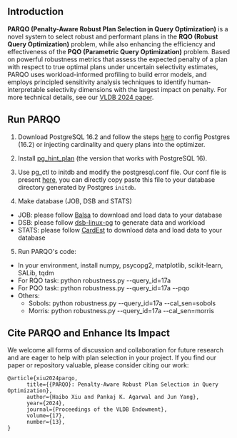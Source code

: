 ## Introduction
<strong>PARQO (Penalty-Aware Robust Plan Selection in Query Optimization)</strong> is a novel system to select robust and performant plans in the <strong>RQO (Robust Query Optimization)</strong> problem, while also enhancing the efficiency and effectiveness of the <strong>PQO (Parametric Query Optimization)</strong> problem. Based on powerful robustness metrics that assess the expected penalty of a plan with respect to true optimal plans under uncertain selectivity estimates, PARQO uses workload-informed profiling to build error models, and employs principled sensitivity analysis techniques to identify human-interpretable selectivity dimensions with the largest impact on penalty. For more technical details, see our [VLDB 2024 paper](https://arxiv.org/abs/2406.01526).

## Run PARQO
1. Download PostgreSQL 16.2 and follow the steps [here](https://github.com/Hap-Hugh/PG16) to config Postgres (16.2)  or injecting cardinality and query plans into the optimizer. 
2. Install [pg_hint_plan](https://github.com/ossc-db/pg_hint_plan/releases) (the version that works with PostgreSQL 16).
3. Use pg_ctl to initdb and modify the postgresql.conf file. Our conf file is present [here](https://github.com/Hap-Hugh/PG16), you can directly copy paste this file to your database directory generated by Postgres <code>initdb</code>.

4. Make database (JOB, DSB and STATS)
- JOB: please follow [Balsa](<https://github.com/balsa-project/balsa>) to download and load data to your database
- DSB: please follow [dsb-linux-pg](https://github.com/Hap-Hugh/dsb-linux-pg/tree/main/scripts) to generate data and workload
- STATS: please follow [CardEst](https://github.com/Nathaniel-Han/End-to-End-CardEst-Benchmark) to download data and load data to your database

5. Run PARQO's code:
- In your environment, install numpy, psycopg2, matplotlib, scikit-learn, SALib, tqdm
- For RQO task: python robustness.py --query_id=17a
- For PQO task: python robustness.py --query_id=17a --pqo
- Others:
    - Sobols: python robustness.py --query_id=17a --cal_sen=sobols
    - Morris: python robustness.py --query_id=17a --cal_sen=morris


## Cite PARQO and Enhance Its Impact

We welcome all forms of discussion and collaboration for future research and are eager to help with plan selection in your project. If you find our paper or repository valuable, please consider citing our work:
~~~
@article{xiu2024parqo,
      title={{PARQO}: Penalty-Aware Robust Plan Selection in Query Optimization}, 
      author={Haibo Xiu and Pankaj K. Agarwal and Jun Yang},
      year={2024},
      journal={Proceedings of the VLDB Endowment},
      volume={17},
      number={13},
}
~~~